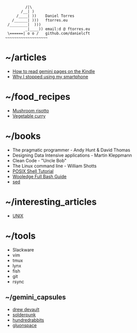 ```
         /|\
       /__| )
     /____| ))    Daniel Torres
   /______| )))   ftorres.eu
 /________|  )))
         _|____)) email:d @ ftorres.eu
 \======| o o /   github.com/danielcft
~~~~~~~~~~~~~~~~~~~
```

# ~/articles
- [How to read gemini pages on the Kindle](pages/read_gemlogs_on_kindle.md)
- [Why I stopped using my smartphone](pages/phone.md)

# ~/food_recipes
- [Mushroom risotto](mushroom_risotto.md)
- [Vegetable curry](vegetable_curry.md)

# ~/books
- The pragmatic programmer - Andy Hunt & David Thomas
- Designing Data Intensive applications - Martin Kleppmann
- Clean Code - "Uncle Bob" 
- The Linux command line - William Shotts
- [POSIX Shell Tutorial](https://www.grymoire.com/Unix/Sh.html) 
- [Wooledge Full Bash Guide](https://mywiki.wooledge.org/FullBashGuide)
- [sed](https://www.panix.com/~elflord/unix/sed.html)

# ~/interesting_articles
- [UNIX](https://danluu.com/mcilroy-unix)

# ~/tools
- Slackware
- vim
- tmux
- lynx
- fish
- git
- rsync

## ~/gemini_capsules
- [drew devault](gemini://drewdevault.com)
- [solderpunk](gemini://gemini.circumlunar.space/~solderpunk)
- [hundredrabbits](gemini://gemini.circumlunar.space/users/hundredrabbits)
- [gluonspace](gemini://gluonspace.com/)
